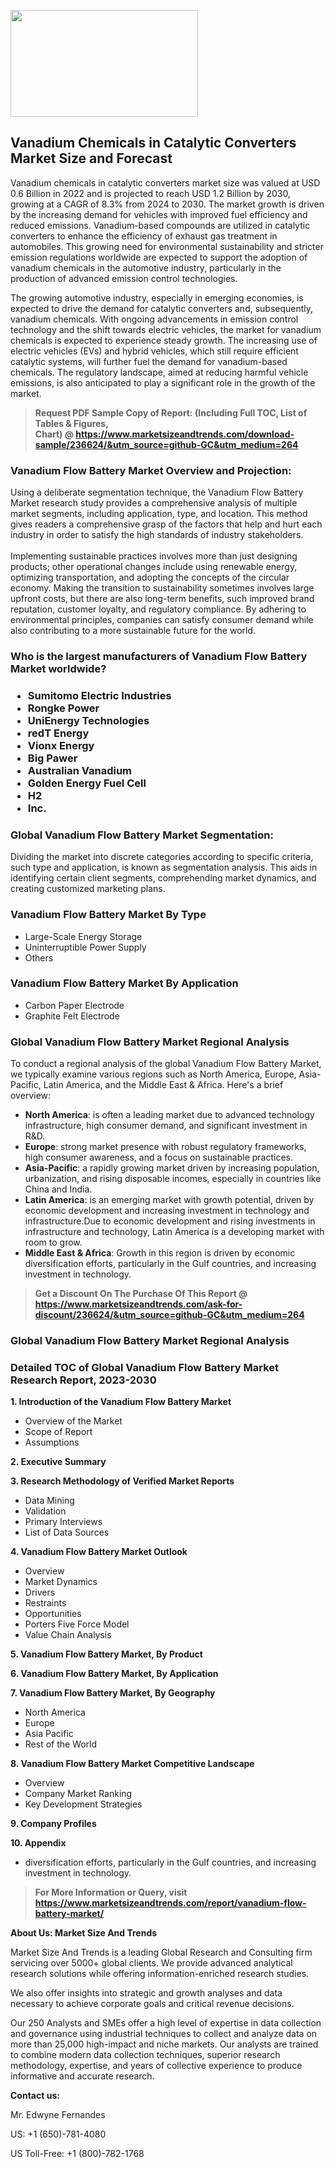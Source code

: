 <p><img class="alignnone size-medium wp-image-20088" src="https://ffe5etoiles.com/wp-content/uploads/2024/12/MST1-300x171.png" alt="" width="300" height="171" /></p><h2>Vanadium Chemicals in Catalytic Converters Market Size and Forecast</h2><p>Vanadium chemicals in catalytic converters market size was valued at USD 0.6 Billion in 2022 and is projected to reach USD 1.2 Billion by 2030, growing at a CAGR of 8.3% from 2024 to 2030. The market growth is driven by the increasing demand for vehicles with improved fuel efficiency and reduced emissions. Vanadium-based compounds are utilized in catalytic converters to enhance the efficiency of exhaust gas treatment in automobiles. This growing need for environmental sustainability and stricter emission regulations worldwide are expected to support the adoption of vanadium chemicals in the automotive industry, particularly in the production of advanced emission control technologies.</p><p>The growing automotive industry, especially in emerging economies, is expected to drive the demand for catalytic converters and, subsequently, vanadium chemicals. With ongoing advancements in emission control technology and the shift towards electric vehicles, the market for vanadium chemicals is expected to experience steady growth. The increasing use of electric vehicles (EVs) and hybrid vehicles, which still require efficient catalytic systems, will further fuel the demand for vanadium-based chemicals. The regulatory landscape, aimed at reducing harmful vehicle emissions, is also anticipated to play a significant role in the growth of the market.</p></p><blockquote id="" class=""><strong>Request PDF Sample Copy of Report: (Including Full TOC, List of Tables &amp; Figures, Chart)&nbsp;@&nbsp;<strong><a href="https://www.marketsizeandtrends.com/download-sample/236624/&utm_source=github-GC&utm_medium=264" target="_blank">https://www.marketsizeandtrends.com/download-sample/236624/&utm_source=github-GC&utm_medium=264</a></strong></strong></blockquote><h3 id="" class="">Vanadium Flow Battery Market&nbsp;Overview and Projection:</h3><p id="" class="">Using a deliberate segmentation technique, the Vanadium Flow Battery Market research study provides a comprehensive analysis of multiple market segments, including application, type, and location. This method gives readers a comprehensive grasp of the factors that help and hurt each industry in order to satisfy the high standards of industry stakeholders. <br /> <br />Implementing sustainable practices involves more than just designing products; other operational changes include using renewable energy, optimizing transportation, and adopting the concepts of the circular economy. Making the transition to sustainability sometimes involves large upfront costs, but there are also long-term benefits, such improved brand reputation, customer loyalty, and regulatory compliance. By adhering to environmental principles, companies can satisfy consumer demand while also contributing to a more sustainable future for the world.</p><h3 id="" class="">Who is the largest manufacturers of&nbsp;Vanadium Flow Battery Market worldwide?</h3><h3 class=""><p><ul><li>Sumitomo Electric Industries </li><li> Rongke Power </li><li> UniEnergy Technologies </li><li> redT Energy </li><li> Vionx Energy </li><li> Big Pawer </li><li> Australian Vanadium </li><li> Golden Energy Fuel Cell </li><li> H2 </li><li> Inc.</li></ul></p></h3><h3 id="" class="">Global&nbsp;Vanadium Flow Battery Market Segmentation:</h3><p id="" class="">Dividing the market into discrete categories according to specific criteria, such type and application, is known as segmentation analysis. This aids in identifying certain client segments, comprehending market dynamics, and creating customized marketing plans.</p><h3 id="" class="">Vanadium Flow Battery Market&nbsp;By Type</h3><p><p><ul><li>Large-Scale Energy Storage</li><li> Uninterruptible Power Supply</li><li> Others</p></li></ul></p></p><h3 id="" class="">Vanadium Flow Battery Market&nbsp;By Application</h3><p class=""><p><ul><li>Carbon Paper Electrode</li><li> Graphite Felt Electrode</li></ul></p></p><h3 id="" class="">Global Vanadium Flow Battery Market Regional Analysis</h3><p id="" class="">To conduct a regional analysis of the global Vanadium Flow Battery Market, we typically examine various regions such as North America, Europe, Asia-Pacific, Latin America, and the Middle East &amp; Africa. Here's a brief overview:</p><ul><li><strong>North America</strong>: is often a leading market due to advanced technology infrastructure, high consumer demand, and significant investment in R&amp;D.</li><li><strong>Europe</strong>: strong market presence with robust regulatory frameworks, high consumer awareness, and a focus on sustainable practices.</li><li><strong>Asia-Pacific</strong>: a rapidly growing market driven by increasing population, urbanization, and rising disposable incomes, especially in countries like China and India.</li><li><strong>Latin America</strong>: is an emerging market with growth potential, driven by economic development and increasing investment in technology and infrastructure.Due to economic development and rising investments in infrastructure and technology, Latin America is a developing market with room to grow.</li><li><strong>Middle East &amp; Africa</strong>: Growth in this region is driven by economic diversification efforts, particularly in the Gulf countries, and increasing investment in technology.</li></ul><blockquote id="" class=""><strong>Get a Discount On The Purchase Of This Report @ <strong><a href="https://www.marketsizeandtrends.com/ask-for-discount/236624/&utm_source=github-GC&utm_medium=264" target="_blank">https://www.marketsizeandtrends.com/ask-for-discount/236624/&utm_source=github-GC&utm_medium=264</a></strong></strong></blockquote><h3 id="" class="">Global Vanadium Flow Battery Market Regional Analysis</h3><h3 id="" class="">Detailed TOC of Global Vanadium Flow Battery Market Research Report, 2023-2030</h3><p id="" class=""><strong>1. Introduction of the Vanadium Flow Battery Market</strong></p><ul><li>Overview of the Market</li><li>Scope of Report</li><li>Assumptions</li></ul><p id="" class=""><strong>2. Executive Summary</strong></p><p id="" class=""><strong>3. Research Methodology of Verified Market Reports</strong></p><ul><li>Data Mining</li><li>Validation</li><li>Primary Interviews</li><li>List of Data Sources</li></ul><p id="" class=""><strong>4. Vanadium Flow Battery Market Outlook</strong></p><ul><li>Overview</li><li>Market Dynamics</li><li>Drivers</li><li>Restraints</li><li>Opportunities</li><li>Porters Five Force Model</li><li>Value Chain Analysis</li></ul><p id="" class=""><strong>5. Vanadium Flow Battery Market, By Product</strong></p><p id="" class=""><strong>6. Vanadium Flow Battery Market, By Application</strong></p><p id="" class=""><strong>7. Vanadium Flow Battery Market, By Geography</strong></p><ul><li>North America</li><li>Europe</li><li>Asia Pacific</li><li>Rest of the World</li></ul><p id="" class=""><strong>8. Vanadium Flow Battery Market Competitive Landscape</strong></p><ul><li>Overview</li><li>Company Market Ranking</li><li>Key Development Strategies</li></ul><p id="" class=""><strong>9. Company Profiles</strong></p><p id="" class=""><strong>10. Appendix</strong></p><ul><li>diversification efforts, particularly in the Gulf countries, and increasing investment in technology.</li></ul><blockquote id="" class=""><strong>For More Information or Query, visit <strong><strong><a href="https://www.marketsizeandtrends.com/report/vanadium-flow-battery-market/" target="_blank">https://www.marketsizeandtrends.com/report/vanadium-flow-battery-market/</a></strong></strong></strong></blockquote><p id="" class=""><strong>About Us: Market Size And Trends</strong></p><p id="" class="">Market Size And Trends is a leading Global Research and Consulting firm servicing over 5000+ global clients. We provide advanced analytical research solutions while offering information-enriched research studies.</p><p id="" class="">We also offer insights into strategic and growth analyses and data necessary to achieve corporate goals and critical revenue decisions.</p><p id="" class="">Our 250 Analysts and SMEs offer a high level of expertise in data collection and governance using industrial techniques to collect and analyze data on more than 25,000 high-impact and niche markets. Our analysts are trained to combine modern data collection techniques, superior research methodology, expertise, and years of collective experience to produce informative and accurate research.</p><p id="" class=""><strong>Contact us:</strong></p><p id="" class="">Mr. Edwyne Fernandes</p><p id="" class="">US: +1 (650)-781-4080</p><p id="" class="">US Toll-Free: +1 (800)-782-1768</p>
